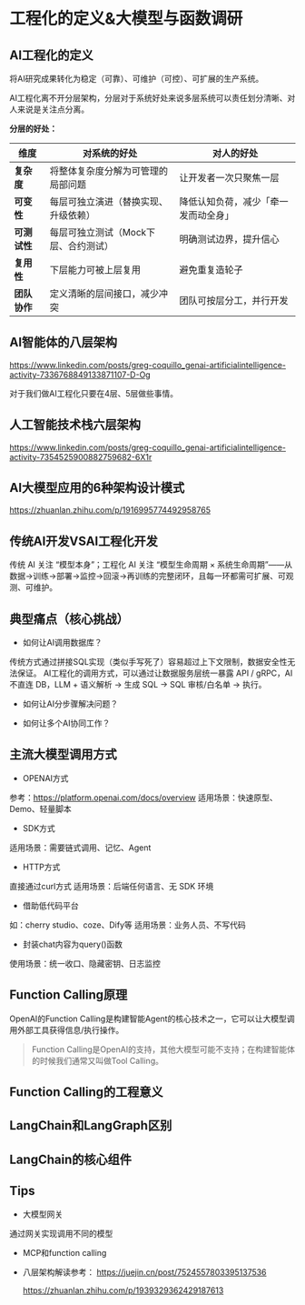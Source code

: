 # 工程化的定义&大模型与函数调研

## AI工程化的定义

将AI研究成果转化为稳定（可靠）、可维护（可控）、可扩展的生产系统。

AI工程化离不开分层架构，分层对于系统好处来说多层系统可以责任划分清晰、对人来说是关注点分离。

**分层的好处：**

| 维度       | 对系统的好处               | 对人的好处              |
| -------- | -------------------- | ------------------ |
| **复杂度**  | 将整体复杂度分解为可管理的局部问题    | 让开发者一次只聚焦一层        |
| **可变性**  | 每层可独立演进（替换实现、升级依赖）   | 降低认知负荷，减少「牵一发而动全身」 |
| **可测试性** | 每层可独立测试（Mock下层、合约测试） | 明确测试边界，提升信心        |
| **复用性**  | 下层能力可被上层复用           | 避免重复造轮子            |
| **团队协作** | 定义清晰的层间接口，减少冲突       | 团队可按层分工，并行开发       |

## AI智能体的八层架构

https://www.linkedin.com/posts/greg-coquillo_genai-artificialintelligence-activity-7336768849133871107-D-Og

对于我们做AI工程化只要在4层、5层做些事情。

## 人工智能技术栈六层架构

https://www.linkedin.com/posts/greg-coquillo_genai-artificialintelligence-activity-7354525900882759682-6X1r

## AI大模型应用的6种架构设计模式

https://zhuanlan.zhihu.com/p/1916995774492958765

## 传统AI开发VSAI工程化开发

传统 AI 关注 “模型本身”；工程化 AI 关注 “模型生命周期 × 系统生命周期”——从数据→训练→部署→监控→回滚→再训练的完整闭环，且每一环都需可扩展、可观测、可维护。

## 典型痛点（核心挑战）

* 如何让AI调用数据库？

传统方式通过拼接SQL实现（类似手写死了）容易超过上下文限制，数据安全性无法保证。
AI工程化的调用方式，可以通过让数据服务层统一暴露 API / gRPC，AI 不直连 DB，LLM + 语义解析 → 生成 SQL → SQL 审核/白名单 → 执行。

* 如何让AI分步骤解决问题？

* 如何让多个AI协同工作？

## 主流大模型调用方式

* OPENAI方式

参考：https://platform.openai.com/docs/overview
适用场景：快速原型、Demo、轻量脚本

* SDK方式

适用场景：需要链式调用、记忆、Agent

* HTTP方式

直接通过curl方式
适用场景：后端任何语言、无 SDK 环境

* 借助低代码平台

如：cherry studio、coze、Dify等
适用场景：业务人员、不写代码

* 封装chat内容为query()函数

使用场景：统一收口、隐藏密钥、日志监控

## Function Calling原理

OpenAI的Function Calling是构建智能Agent的核心技术之一，它可以让大模型调用外部工具获得信息/执行操作。

> Function Calling是OpenAI的支持，其他大模型可能不支持；在构建智能体的时候我们通常又叫做Tool Calling。

## Function Calling的工程意义


## LangChain和LangGraph区别

## LangChain的核心组件


## Tips

* 大模型网关

通过网关实现调用不同的模型

* MCP和function calling

* 八层架构解读参考：
    https://juejin.cn/post/7524557803395137536

    https://zhuanlan.zhihu.com/p/1939329362429187613